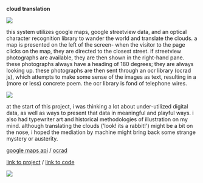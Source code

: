<b>cloud translation</b>

<img src="http://ifyoulived.org/excap/2.jpg">

this system utilizes google maps, google streetview data, and an optical character recognition library to wander the world and translate the clouds. a map is presented on the left of the screen- when the visitor to the page clicks on the map, they are directed to the closest street. if streetview photographs are available, they are then shown in the right-hand pane. these photographs always have a heading of 180 degrees; they are always looking up. these photographs are then sent through an ocr library (ocrad js), which attempts to make some sense of the images as text, resulting in a (more or less) concrete poem. the ocr library is fond of telephone wires.

<img src="http://ifyoulived.org/excap/3.jpg">

at the start of this project, i was thinking a lot about under-utilized digital data, as well as ways to present that data in meaningful and playful ways. i also had typewriter art and historical methodologies of illustration on my mind. although translating the clouds ('look! its a rabbit!') might be a bit on the nose, i hoped the mediation by machine might bring back some strange mystery or austerity.

[google maps api](https://developers.google.com/maps/) / [ocrad](https://github.com/antimatter15/ocrad.js)

[link to project](http://ifyoulived.org/translations.png) / 
[link to code](/cloud.html)

<img src=http://ifyoulived.org/excap/4.jpg>
